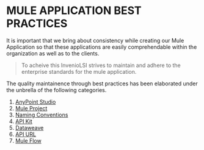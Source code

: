 # MULE APPLICATION BEST PRACTICES

It is important that we bring about consistency while creating our Mule Application so that these applications are easily comprehendable within the organization as well as to the clients. 

> To acheive this InvenioLSI strives to maintain and adhere to the enterprise standards for the mule application. 

The quality maintainence through best practices has been elaborated under the unbrella of the following categories.

1. [AnyPoint Studio](/docs/Mulesoft/AnyPointStudio.md)
2. [Mule Project](/docs/Mulesoft/MuleProject.md)
3. [Naming Conventions](/docs/Mulesoft/Conventions.md)
4. [API Kit](/docs/Mulesoft/APIKit.md)
5. [Dataweave](/docs/Mulesoft/Dataweave.md)
6. [API URL](/docs/Mulesoft/APIUrl.md)
7. [Mule Flow](/docs/Mulesoft/MuleFlows.md)









